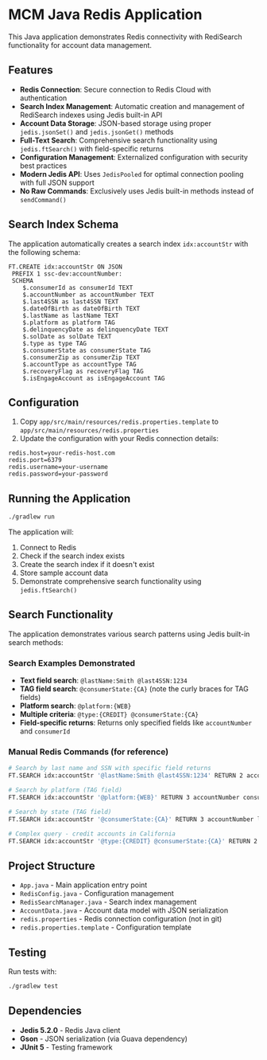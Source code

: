 # MCM Java Redis Application

This Java application demonstrates Redis connectivity with RediSearch functionality for account data management.

## Features

- **Redis Connection**: Secure connection to Redis Cloud with authentication
- **Search Index Management**: Automatic creation and management of RediSearch indexes using Jedis built-in API
- **Account Data Storage**: JSON-based storage using proper `jedis.jsonSet()` and `jedis.jsonGet()` methods
- **Full-Text Search**: Comprehensive search functionality using `jedis.ftSearch()` with field-specific returns
- **Configuration Management**: Externalized configuration with security best practices
- **Modern Jedis API**: Uses `JedisPooled` for optimal connection pooling with full JSON support
- **No Raw Commands**: Exclusively uses Jedis built-in methods instead of `sendCommand()`

## Search Index Schema

The application automatically creates a search index `idx:accountStr` with the following schema:

```
FT.CREATE idx:accountStr ON JSON
 PREFIX 1 ssc-dev:accountNumber:
 SCHEMA
    $.consumerId as consumerId TEXT
    $.accountNumber as accountNumber TEXT
    $.last4SSN as last4SSN TEXT
    $.dateOfBirth as dateOfBirth TEXT
    $.lastName as lastName TEXT
    $.platform as platform TAG
    $.delinquencyDate as delinquencyDate TEXT
    $.solDate as solDate TEXT
    $.type as type TAG
    $.consumerState as consumerState TAG
    $.consumerZip as consumerZip TEXT
    $.accountType as accountType TAG
    $.recoveryFlag as recoveryFlag TAG
    $.isEngageAccount as isEngageAccount TAG
```

## Configuration

1. Copy `app/src/main/resources/redis.properties.template` to `app/src/main/resources/redis.properties`
2. Update the configuration with your Redis connection details:

```properties
redis.host=your-redis-host.com
redis.port=6379
redis.username=your-username
redis.password=your-password
```

## Running the Application

```bash
./gradlew run
```

The application will:
1. Connect to Redis
2. Check if the search index exists
3. Create the search index if it doesn't exist
4. Store sample account data
5. Demonstrate comprehensive search functionality using `jedis.ftSearch()`

## Search Functionality

The application demonstrates various search patterns using Jedis built-in search methods:

### Search Examples Demonstrated
- **Text field search**: `@lastName:Smith @last4SSN:1234`
- **TAG field search**: `@consumerState:{CA}` (note the curly braces for TAG fields)
- **Platform search**: `@platform:{WEB}`
- **Multiple criteria**: `@type:{CREDIT} @consumerState:{CA}`
- **Field-specific returns**: Returns only specified fields like `accountNumber` and `consumerId`

### Manual Redis Commands (for reference)
```bash
# Search by last name and SSN with specific field returns
FT.SEARCH idx:accountStr '@lastName:Smith @last4SSN:1234' RETURN 2 accountNumber consumerId

# Search by platform (TAG field)
FT.SEARCH idx:accountStr '@platform:{WEB}' RETURN 3 accountNumber consumerId lastName

# Search by state (TAG field)
FT.SEARCH idx:accountStr '@consumerState:{CA}' RETURN 3 accountNumber lastName platform

# Complex query - credit accounts in California
FT.SEARCH idx:accountStr '@type:{CREDIT} @consumerState:{CA}' RETURN 2 accountNumber consumerId
```

## Project Structure

- `App.java` - Main application entry point
- `RedisConfig.java` - Configuration management
- `RedisSearchManager.java` - Search index management
- `AccountData.java` - Account data model with JSON serialization
- `redis.properties` - Redis connection configuration (not in git)
- `redis.properties.template` - Configuration template

## Testing

Run tests with:

```bash
./gradlew test
```

## Dependencies

- **Jedis 5.2.0** - Redis Java client
- **Gson** - JSON serialization (via Guava dependency)
- **JUnit 5** - Testing framework

